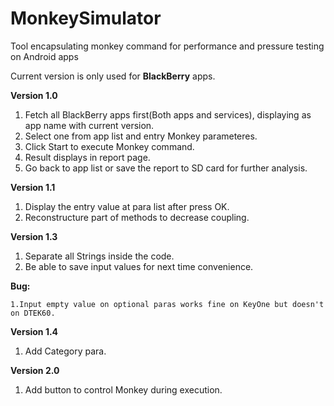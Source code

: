 # MonkeySimulator
Tool encapsulating monkey command for performance and pressure testing on Android apps

Current version is only used for **BlackBerry** apps.

**Version 1.0**

1. Fetch all BlackBerry apps first(Both apps and services), displaying as app name with current version.
2. Select one from app list and entry Monkey parameteres.
3. Click Start to execute Monkey command.
4. Result displays in report page.
5. Go back to app list or save the report to SD card for further analysis.


**Version 1.1**

1. Display the entry value at para list after press OK.
2. Reconstructure part of methods to decrease coupling.
  
**Version 1.3**


1. Separate all Strings inside the code.
2. Be able to save input values for next time convenience.

**Bug:**
    
    1.Input empty value on optional paras works fine on KeyOne but doesn't on DTEK60. 
    
**Version 1.4**

1. Add Category para.

**Version 2.0**

1. Add button to control Monkey during execution.
